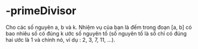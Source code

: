 # -primeDivisor
Cho các số nguyên a, b và k. Nhiệm vụ của bạn là đếm trong đoạn [a, b] có bao nhiêu số có đúng k ước số nguyên tố (số nguyên tố là số chỉ có đúng hai ước là 1 và chính nó, ví dụ : 2, 3, 7, 11, ...).
